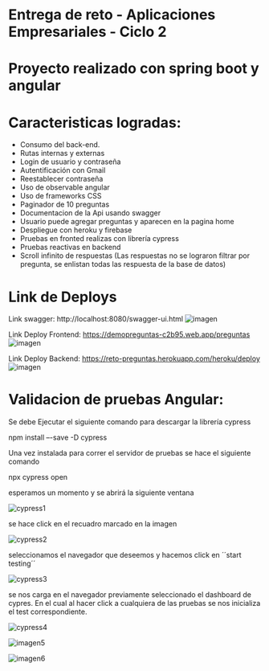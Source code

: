 # Entrega de reto - Aplicaciones Empresariales - Ciclo 2
# Proyecto realizado con spring boot y angular
#  Caracteristicas logradas:
-	Consumo del back-end.
-	Rutas internas y externas
-	Login de usuario y contraseña
-	Autentificación con Gmail
-	Reestablecer contraseña
-	Uso de observable angular
-	Uso de frameworks CSS
-	Paginador de 10 preguntas
-	Documentacion de la Api usando swagger
-	Usuario puede agregar preguntas y aparecen en la pagina home 
-	Despliegue con heroku y firebase
-	Pruebas en fronted realizas con librería cypress
-	Pruebas reactivas en backend
-	Scroll infinito de respuestas (Las respuestas no se lograron filtrar por pregunta, se enlistan todas las respuesta de la base de datos)

# Link de Deploys

Link swagger:  http://localhost:8080/swagger-ui.html
![imagen](https://user-images.githubusercontent.com/96356792/173254362-f50b2fcc-d7d4-4ea2-b82e-f21506c4f9f4.png)


Link Deploy Frontend:  https://demopreguntas-c2b95.web.app/preguntas
![imagen](https://user-images.githubusercontent.com/96356792/173254324-12b9f561-bbc1-4993-bf97-44a8eb753e2f.png)

Link Deploy Backend: https://reto-preguntas.herokuapp.com/heroku/deploy
![imagen](https://user-images.githubusercontent.com/96356792/173254349-1369b55f-30ca-4c2f-8851-742555319a85.png)


#  Validacion de pruebas Angular:

Se debe Ejecutar el siguiente comando para descargar la librería cypress

 npm install –-save -D cypress 
 
Una vez instalada para correr el servidor de pruebas se hace el siguiente comando

  npx cypress open
  
esperamos un momento y se abrirá la siguiente ventana 

![cypress1](https://user-images.githubusercontent.com/96356792/173254165-26ad6bf1-5123-490e-8f10-e4ec6c0db8e8.png)


se hace click en el recuadro marcado en la imagen


![cypress2](https://user-images.githubusercontent.com/96356792/173254167-e016e0e8-2e74-456d-96ab-840491662bcd.png)

seleccionamos el navegador que deseemos y hacemos click en ´´start testing´´


![cypress3](https://user-images.githubusercontent.com/96356792/173254170-a004e507-e18b-4a3f-8447-752d4409f20d.png)

se nos carga en el navegador previamente seleccionado el dashboard de cypres. 
En el cual al hacer click a cualquiera de las pruebas se nos inicializa el test correspondiente.

![cypress4](https://user-images.githubusercontent.com/96356792/173254174-eaa56c22-d6ba-46d0-a5da-c61f78ff41e5.png)

![imagen5](https://user-images.githubusercontent.com/96356792/173254178-3d90b67a-5676-4210-b0c3-aae88746a790.png)

![imagen6](https://user-images.githubusercontent.com/96356792/173254180-d5cf81e3-b5b7-45ab-9d92-f40c28b1ce5c.png)
